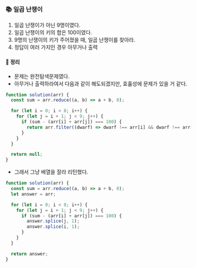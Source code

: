 ### 📚 일곱 난쟁이
1. 일곱 난쟁이가 아닌 9명이였다.
2. 일곱 난쟁이의 키의 합은 100이였다.
3. 9명의 난쟁이의 키가 주어졌을 때, 일곱 난쟁이를 찾아라.
4. 정답이 여러 가지인 경우 아무거나 출력

#### 🎯 정리
- 문제는 완전탐색문제였다.
- 아무거나 출력하라여서 다음과 같이 해도되겠지만, 효휼성에 문제가 있을 거 같다.

```javascript
function solution(arr) {
  const sum = arr.reduce((a, b) => a + b, 0);

  for (let i = 0; i < 8; i++) {
    for (let j = i + 1; j < 9; j++) {
      if (sum - (arr[i] + arr[j]) === 100) {
        return arr.filter((dwarf) => dwarf !== arr[i] && dwarf !== arr[j]);
      }
    }
  }

  return null;
}
```

- 그래서 그냥 배열을 잘라 리턴했다.

```javascript
function solution(arr) {
  const sum = arr.reduce((a, b) => a + b, 0);
  let answer = arr;

  for (let i = 0; i < 8; i++) {
    for (let j = i + 1; j < 9; j++) {
      if (sum - (arr[i] + arr[j]) === 100) {
        answer.splice(j, 1);
        answer.splice(i, 1);
      }
    }
  }

  return answer;
}
```